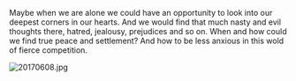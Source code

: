 Maybe when we are alone we could have an opportunity to look into our deepest corners in our hearts. And we would find that much nasty and evil thoughts there, hatred, jealousy, prejudices and so on. When and how could we find true peace and settlement? And how to be less anxious in this wold of fierce competition.

![20170608.jpg](https://pic.pimg.tw/yvonne840108/1484059918-4272821472_n.jpg "何者 =480")

